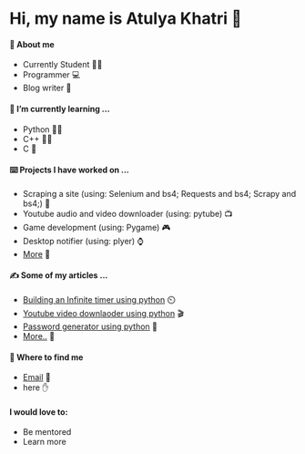 <!-- ### Hi there  -->

<!--
**atulyakhatri/atulyakhatri** is a ✨ _special_ ✨ repository because its `README.md` (this file) appears on your GitHub profile.

Here are some ideas to get you started:

- 🔭 I’m currently working on ...
- 🌱 I’m currently learning ...
- 👯 I’m looking to collaborate on ...
- 🤔 I’m looking for help with ...
- 💬 Ask me about ...
- 📫 How to reach me: ...
- 😄 Pronouns: ...
- ⚡ Fun fact: ...
-->
# Hi, my name is Atulya Khatri 👋

#### :robot: About me
- Currently Student :man_student:
- Programmer :computer:
- Blog writer :memo:

#### 🌱 I’m currently learning ...
- Python :man_beard:
- C++ :white_haired_man:
- C :older_man:

#### :keyboard: Projects I have worked on ...
- Scraping a site (using: Selenium and bs4; Requests and bs4; Scrapy and bs4;) :dart:
- Youtube audio and video downloader (using: pytube) :tv:
- Game development (using: Pygame) :video_game:	
- Desktop notifier (using: plyer) :watch:
- [More](https://github.com/atulyakhatri?tab=repositories) :mag_right:

#### :writing_hand: Some of my articles ...
- [Building an Infinite timer using python](https://www.analyticsvidhya.com/blog/2021/11/building-an-infinite-timer-using-python/) :timer_clock:
- [Youtube video downlaoder using python](https://www.analyticsvidhya.com/blog/2022/02/youtube-video-downloader-using-python/) :clapper:
- [Password generator using python](https://www.analyticsvidhya.com/blog/2021/11/password-generator-using-python/) :closed_lock_with_key:
- [More..](https://www.analyticsvidhya.com/blog/author/krishi_py/)	:mag_right:

#### :handshake: Where to find me
- [Email](mailto:atulyakhatri02@gmail.com) :email:
- here :hand:

#### I would love to:
- Be mentored
- Learn more
